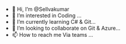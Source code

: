 - 👋 Hi, I’m @Sellvakumar
- 👀 I’m interested in Coding ...
- 🌱 I’m currently learning C# & Git...
- 💞️ I’m looking to collaborate on Git & Azure...
- 📫 How to reach me Via teams ...

<!---
Sellvakumar/Sellvakumar is a ✨ special ✨ repository because its `README.md` (this file) appears on your GitHub profile.
You can click the Preview link to take a look at your changes.
--->
